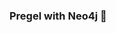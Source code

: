 ### Pregel with Neo4j 🚀

































































































































 























